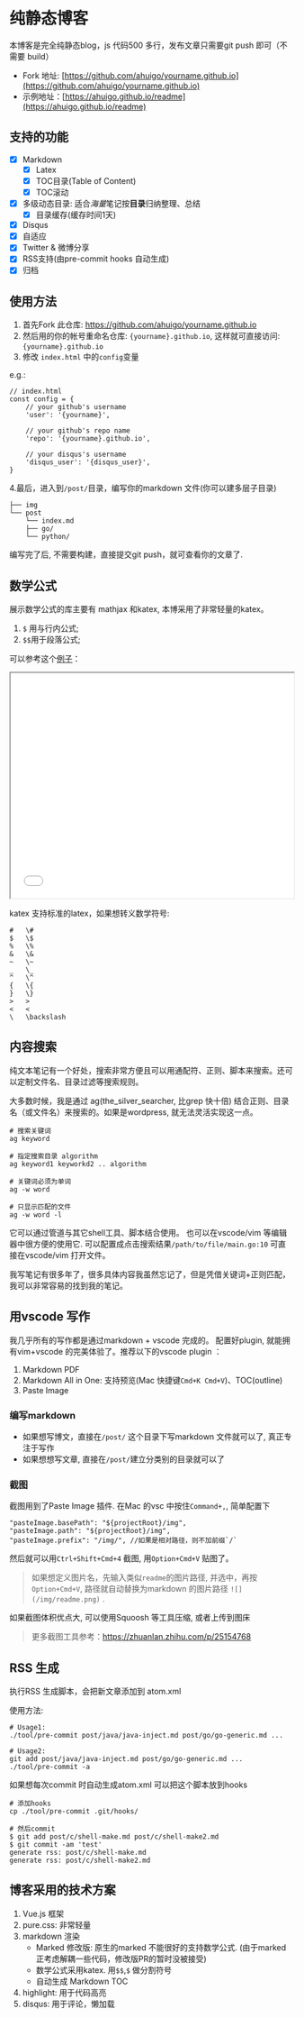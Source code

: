 # 纯静态博客
本博客是完全纯静态blog，js 代码500 多行，发布文章只需要git push 即可（不需要 build）

- Fork 地址: [https://github.com/ahuigo/yourname.github.io](https://github.com/ahuigo/yourname.github.io)
- 示例地址：[https://ahuigo.github.io/readme](https://ahuigo.github.io/readme)

## 支持的功能
- [x] Markdown 
    - [x] Latex 
    - [x] TOC目录(Table of Content) 
    - [x] TOC滚动
- [x] 多级动态目录: 适合*海量*笔记按**目录**归纳整理、总结
  - [x] 目录缓存(缓存时间1天)
- [x] Disqus
- [x] 自适应
- [x] Twitter & 微博分享
- [x] RSS支持(由pre-commit hooks 自动生成)
- [x] 归档

## 使用方法
1. 首先Fork 此仓库: https://github.com/ahuigo/yourname.github.io 
2. 然后用的你的帐号重命名仓库: `{yourname}.github.io`, 这样就可直接访问:  `{yourname}.github.io`
3. 修改 `index.html` 中的`config`变量

e.g.:

    // index.html
    const config = {
        // your github's username
        'user': '{yourname}',

        // your github's repo name
        'repo': '{yourname}.github.io', 

        // your disqus's username
        'disqus_user': '{disqus_user}',
    }

4.最后，进入到`/post/`目录，编写你的markdown 文件(你可以建多层子目录)


    ├── img
    └── post
        └── index.md
        ├── go/
        └── python/

编写完了后, 不需要构建，直接提交git push，就可查看你的文章了.

## 数学公式
展示数学公式的库主要有 mathjax 和katex, 本博采用了非常轻量的katex。
1. `$` 用与行内公式;
2. `$$`用于段落公式;

可以参考这个[例子](md.html)：

<iframe width="100%" height="400px" src="md.html"></iframe>

katex 支持标准的latex，如果想转义数学符号:

    #	\#
    $	\$
    %	\%
    &	\&
    ~	\~
    _	\_
    ^	\^
    {	\{
    }	\}
    >	>
    <	<
    \	\backslash

## 内容搜索
纯文本笔记有一个好处，搜索非常方便且可以用通配符、正则、脚本来搜索。还可以定制文件名、目录过滤等搜索规则。

大多数时候，我是通过 ag(the_silver_searcher, 比grep 快十倍) 结合正则、目录名（或文件名）来搜索的。如果是wordpress, 就无法灵活实现这一点。

    # 搜索关键词
    ag keyword 

    # 指定搜索目录 algorithm
    ag keyword1 keyworkd2 .. algorithm

    # 关键词必须为单词
    ag -w word 

    # 只显示匹配的文件
    ag -w word -l

它可以通过管道与其它shell工具、脚本结合使用。
也可以在vscode/vim 等编辑器中很方便的使用它. 可以配置成点击搜索结果`/path/to/file/main.go:10` 可直接在vscode/vim 打开文件。

我写笔记有很多年了，很多具体内容我虽然忘记了，但是凭借关键词+正则匹配，我可以非常容易的找到我的笔记。

## 用vscode 写作
我几乎所有的写作都是通过markdown + vscode 完成的。
配置好plugin, 就能拥有vim+vscode 的完美体验了。推荐以下的vscode plugin ：

1. Markdown PDF
2. Markdown All in One: 支持预览(Mac 快捷键`Cmd+K Cmd+V`)、TOC(outline)
3. Paste Image

### 编写markdown
- 如果想写博文，直接在`/post/` 这个目录下写markdown 文件就可以了, 真正专注于写作
- 如果想想写文章, 直接在`/post/`建立分类别的目录就可以了

### 截图
截图用到了Paste Image 插件. 在Mac 的vsc 中按住`Command+,`, 简单配置下

    "pasteImage.basePath": "${projectRoot}/img",
    "pasteImage.path": "${projectRoot}/img",
    "pasteImage.prefix": "/img/", //如果是相对路径，则不加前缀`/`

然后就可以用`Ctrl+Shift+Cmd+4` 截图, 用`Option+Cmd+V` 贴图了。

> 如果想定义图片名，先输入类似`readme`的图片路径, 并选中，再按`Option+Cmd+V`, 路径就自动替换为markdown 的图片路径 `![](/img/readme.png)` .

如果截图体积优点大, 可以使用Squoosh 等工具压缩, 或者上传到图床

> 更多截图工具参考：https://zhuanlan.zhihu.com/p/25154768

## RSS 生成
执行RSS 生成脚本，会把新文章添加到 atom.xml

使用方法:

    # Usage1: 
    ./tool/pre-commit post/java/java-inject.md post/go/go-generic.md ...

    # Usage2: 
    git add post/java/java-inject.md post/go/go-generic.md ...
    ./tool/pre-commit -a 

如果想每次commit 时自动生成atom.xml 可以把这个脚本放到hooks

    # 添加hooks
    cp ./tool/pre-commit .git/hooks/

    # 然后commit
    $ git add post/c/shell-make.md post/c/shell-make2.md
    $ git commit -am 'test'
    generate rss: post/c/shell-make.md
    generate rss: post/c/shell-make2.md

## 博客采用的技术方案
1. Vue.js 框架
2. pure.css: 非常轻量
3. markdown 渲染
    - Marked 修改版: 原生的marked 不能很好的支持数学公式. (由于marked 正考虑解耦一些代码，修改版PR的暂时没被接受)
    - 数学公式采用katex. 用`$$`,`$` 做分割符号
    - 自动生成 Markdown TOC
4. highlight: 用于代码高亮
5. disqus: 用于评论，懒加载
